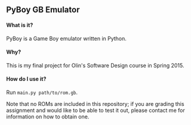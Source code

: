 ## PyBoy GB Emulator

#### What is it?
PyBoy is a Game Boy emulator written in Python.

#### Why?
This is my final project for Olin's Software Design course in Spring 2015.

#### How do I use it?
Run `main.py path/to/rom.gb`.

Note that no ROMs are included in this repository; if you are grading this assignment and would like to be able to test it out, please contact me for information on how to obtain one.
